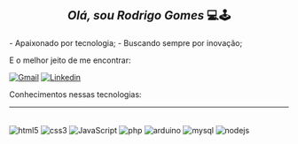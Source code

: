 ## <p align="center" >*Olá, sou Rodrigo Gomes* 💻🕹️ </p>

<div style='dislay: inline_block'>
- Apaixonado por tecnologia;
- Buscando sempre por inovação;


E o melhor jeito de me encontrar:
</div>

[![Gmail](https://img.shields.io/badge/-Gmail-%23333?style=for-the-badge&logo=gmail&logoColor=white
)](rodrigogsantos285@gmail.com)
[![Linkedin](https://img.shields.io/badge/LinkedIn-0077B5?style=for-the-badge&logo=linkedin&logoColor=white
)](https://www.linkedin.com/in/rodrigo-gomes-288a63196/)

Conhecimentos nessas tecnologias:
<hr>
<div style='dislay: inline_block'><br>
<img align="center" alt="html5" src="https://img.shields.io/badge/HTML5-E34F26?style=for-the-badge&logo=html5&logoColor=white"/>
<img align="center" alt="css3" src="https://img.shields.io/badge/CSS3-1572B6?style=for-the-badge&logo=css3&logoColor=white"/>
<img align="center" alt="JavaScript" src="https://img.shields.io/badge/JavaScript-323330?style=for-the-badge&logo=javascript&logoColor=white"/>
<img align="center" alt="php" src="https://img.shields.io/badge/Php-474A8A?style=for-the-badge&logo=php&logoColor=white"/>
<img align="center" alt="arduino" src="https://img.shields.io/badge/Arduino-00979C?style=for-the-badge&logo=arduino&logoColor=white"/>
<img align="center" alt="mysql" src="https://img.shields.io/badge/Mysql-f29111?style=for-the-badge&logo=mysql&logoColor=white"/>
<img align="center" alt="nodejs" src="https://img.shields.io/badge/nodejs-3c873a?style=for-the-badge&logo=nodedotjs&logoColor=white"/>
</div>

